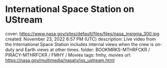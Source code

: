 # International Space Station on UStream

cover: https://www.nasa.gov/sites/default/files/files/nasa_insignia_300.jpg
created: November 23, 2022 6:57 PM (UTC)
description: Live video from the International Space Station includes internal views when the crew is on-duty and Earth views at other times.
folder: BOOKMRKS-MTHRFCKR / PIRACY-MTHRFCKR / FMHY / Movies
tags: fmhy, movies
url: https://nasa.gov/multimedia/nasatv/iss_ustream.html
